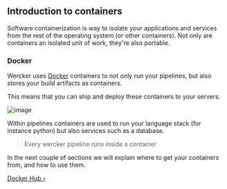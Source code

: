 ## Introduction to containers

Software containerization is way to isolate your applications and
services from the rest of the operating system (or other containers).
Not only are containers an isolated unit of work, they're also portable.


### Docker

Wercker uses [Docker](http://docker.com) containers to
not only run your pipelines, but also stores your build artifacts as
containers.

This means that you can ship and deploy these containers to your servers.

![image](/images/portable-container.png)

Within pipelines containers are used to run your language stack (for
instance python) but also services such as a database.

> Every wercker pipeline runs inside a container

In the next couple of sections we will explain where to get your
containers from, and how to use them.

[Docker Hub &rsaquo;](/learn/containers/02_docker-hub.html "nav next containers")
